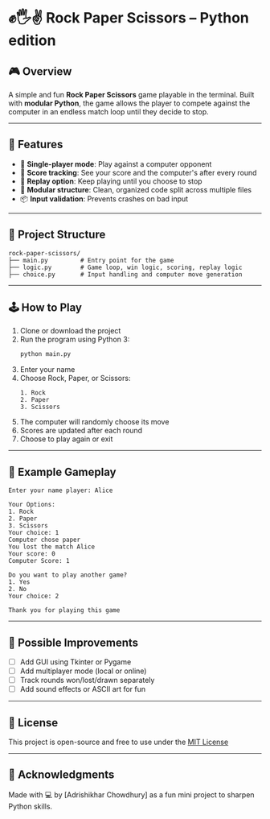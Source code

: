 # ✊🖐✌ Rock Paper Scissors – Python edition

## 🎮 Overview

A simple and fun **Rock Paper Scissors** game playable in the terminal. Built with **modular Python**, the game allows the player to compete against the computer in an endless match loop until they decide to stop.

---

## 🚀 Features

- 👤 **Single-player mode**: Play against a computer opponent
- 🎯 **Score tracking**: See your score and the computer's after every round
- 🔁 **Replay option**: Keep playing until you choose to stop
- 🧠 **Modular structure**: Clean, organized code split across multiple files
- 📦 **Input validation**: Prevents crashes on bad input

---

## 📁 Project Structure

```
rock-paper-scissors/
├── main.py         # Entry point for the game
├── logic.py        # Game loop, win logic, scoring, replay logic
├── choice.py       # Input handling and computer move generation
```

---

## 🕹️ How to Play

1. Clone or download the project
2. Run the program using Python 3:
   ```bash
   python main.py
   ```
3. Enter your name
4. Choose Rock, Paper, or Scissors:
   ```
   1. Rock
   2. Paper
   3. Scissors
   ```
5. The computer will randomly choose its move
6. Scores are updated after each round
7. Choose to play again or exit

---

## 🧪 Example Gameplay

```
Enter your name player: Alice

Your Options:
1. Rock
2. Paper
3. Scissors
Your choice: 1
Computer chose paper
You lost the match Alice
Your score: 0
Computer Score: 1

Do you want to play another game?
1. Yes
2. No
Your choice: 2

Thank you for playing this game
```

---

## 🔧 Possible Improvements

- [ ] Add GUI using Tkinter or Pygame
- [ ] Add multiplayer mode (local or online)
- [ ] Track rounds won/lost/drawn separately
- [ ] Add sound effects or ASCII art for fun

---

## 📜 License

This project is open-source and free to use under the [MIT License](https://choosealicense.com/licenses/mit/)

---

## 🙌 Acknowledgments

Made with 💻 by [Adrishikhar Chowdhury] as a fun mini project to sharpen Python skills.
